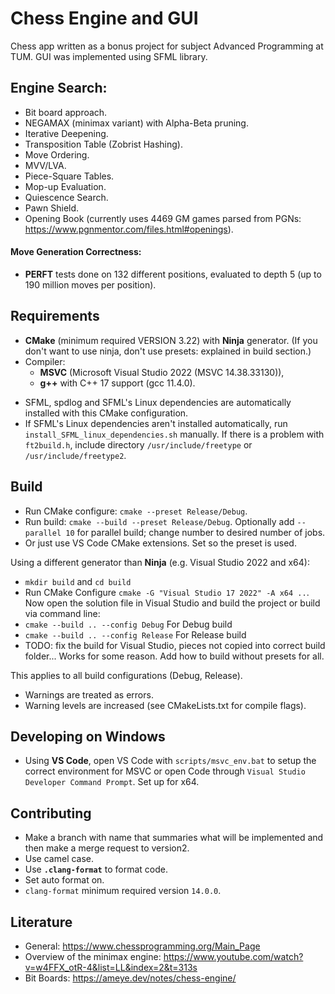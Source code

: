 # Chess Engine and GUI

Chess app written as a bonus project for subject Advanced Programming at TUM. GUI was implemented using SFML library.

## Engine Search:
- Bit board approach.
- NEGAMAX (minimax variant) with Alpha-Beta pruning.
- Iterative Deepening.
- Transposition Table (Zobrist Hashing).
- Move Ordering.
- MVV/LVA.
- Piece-Square Tables.
- Mop-up Evaluation.
- Quiescence Search.
- Pawn Shield.
- Opening Book (currently uses 4469 GM games parsed from PGNs: https://www.pgnmentor.com/files.html#openings).
#### Move Generation Correctness:
- **PERFT** tests done on 132 different positions, evaluated to depth 5 (up to 190 million moves per position).


## Requirements
* **CMake** (minimum required VERSION 3.22) with **Ninja** generator. (If you don't want to use ninja, don't use presets: explained in build section.)
* Compiler:
    - **MSVC** (Microsoft Visual Studio 2022 (MSVC 14.38.33130)),
    - **g++** with C++ 17  support (gcc 11.4.0).
- SFML, spdlog and SFML's Linux dependencies are automatically installed with this CMake configuration.
- If SFML's Linux dependencies aren't installed automatically, run `install_SFML_linux_dependencies.sh` manually. If there is a problem with `ft2build.h`, include directory `/usr/include/freetype` or `/usr/include/freetype2`.

## Build
- Run CMake configure: `cmake --preset Release/Debug`.
- Run build: `cmake --build --preset Release/Debug`. Optionally add `--parallel 10` for parallel build; change number to desired number of jobs.
- Or just use VS Code CMake extensions. Set so the preset is used.

Using a different generator than **Ninja** (e.g. Visual Studio 2022 and x64):
- `mkdir build` and `cd build`
- Run CMake Configure `cmake -G "Visual Studio 17 2022" -A x64 ..`.
Now open the solution file in Visual Studio and build the project or build via command line:
- `cmake --build .. --config Debug` For Debug build
- `cmake --build .. --config Release` For Release build
- TODO: fix the build for Visual Studio, pieces not copied into correct build folder... Works for some reason. Add how to build without presets for all.

This applies to all build configurations (Debug, Release).
- Warnings are treated as errors.
- Warning levels are increased (see CMakeLists.txt for compile flags).


## Developing on Windows
- Using **VS Code**, open VS Code with `scripts/msvc_env.bat` to setup the correct environment for MSVC or open Code through `Visual Studio Developer Command Prompt`. Set up for x64.

## Contributing
- Make a branch with name that summaries what will be implemented and then make a merge request
to version2.
- Use camel case.
- Use **`.clang-format`** to format code.
- Set auto format on.
- `clang-format` minimum required version `14.0.0`.

## Literature
- General: https://www.chessprogramming.org/Main_Page
- Overview of the minimax engine: https://www.youtube.com/watch?v=w4FFX_otR-4&list=LL&index=2&t=313s
- Bit Boards: https://ameye.dev/notes/chess-engine/
